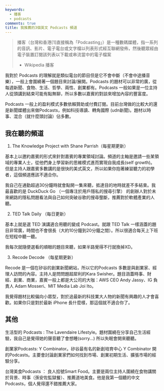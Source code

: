 ```yaml
---
keywords:
  - 播客
  - podcasts
comments: true
title: 我推薦的3個英文 Podcasts 頻道
---
```


> 播客（台灣和香港[1]直接稱為「Podcasting」）是一種數碼媒體，指一系列的音訊、影片、電子電台或文字檔以列表形式經互聯網發佈，然後聽眾經由電子裝置訂閱該列表以下載或串流當中的電子檔案
>   - Wikipedia 播客

我對於 Podcasts 的理解就是類似電台的節目但是它不會中斷（不會中途播音樂），一般上會圍繞著一個題目來討論/展開。Podcasts 的題材可以非常的廣，從每週新聞、食物、生活、哲學、兩性、創業都有。Podcasts 一般如果是一位主持人從頭講到結束可能有點無聊，所以多數以嘉賓的對談來增加內容的豐富度。

Podcasts 一般上的盈利模式多數依賴贊助或付費訂閱。目前台灣做的比較大的還是新聞媒體出來做Podcasts，例如科技導讀、轉角國際 (udn新聞)。題材以時事、混合（就什麼頭討論）佔多數。


## 我在聽的頻道

1. The Knowledge Project with Shane Parrish（每星期更新）

基本上以邀約嘉賓的形式來針對嘉賓的專業領域討論。頻道的主軸是邀請一些某領域的專業人士，從他們身上學習新的思維模式進而實現自我成長(self growth)。但是主持人跟嘉賓多數講的是很快的美式英文，所以如果你抱著練習聽力的初學者，這個頻道應該不適合你。

我自己在通勤超過30分鐘時就會點開一集來聽，抵達目的地時就差不多結束。我最喜歡的是 DuckDuck Go （一個專注於用戶隱私的搜尋引擎） 的創辦人對於未來網路的隱私問題看法與自己如何突破谷歌的搜尋壟斷，推薦對於軟體產業的人聽。


2. TED Talk Daily （每日更新）

基本上就是選 TED 演講適合用聽的變成 Podcast。就跟 TED Talk 一樣涵蓋的題目非常廣，時間也不會很長（大約10分鐘到20分鐘之間）。所以很適合每天上下班在短程中聽一聽。

我每次就隨便選看的順眼的題目來聽，如果半路覺得不行就換掉XD。

3. Recode Decode （每星期更新）

Recode 是一個在矽谷的創業新聞網站，所以它的Podcasts 多數是與創業家、經理人訪問的內容。主持人是問問題超犀利的Kara Swisher。題目涵蓋時事、財經、創業、商業，嘉賓一般上都是大公司的大咖：AWS CEO Andy Jassy、IG 負責人 Adam Mosseri、MIT Media Lab Joi Ito。

我覺得題材比較偏向小眾型，對於追最新的科技業大人物的新聞有興趣的人才會喜歡。如果你只是對於最新 iPhone 長什麼樣，那這個就不適合你了。

## 其他

生活型的 Podcasts : The Lavendaire Lifestyle。題材圍繞在分享自己生活經驗，我自己是覺得她的聲音聽了會想睡(sorry...) 所以失眠會開來聽聽。

創業家Podcasts: Y Combinator。矽谷最有名的新創培育中心 Y Combinator 開的Podcasts。主要會討論創業家們如何找到市場、創業初期生活、擴張市場的經驗分享。

台灣美食Podcasts ： 良人拾號Smart Food。主要是兩位主持人圍繞在食物講關於背景、時事（孫安佐監獄餐）、推薦道地美食。他是我第一個聽的中文Podcasts，個人覺得還不錯推薦大家。





